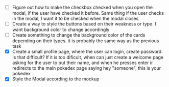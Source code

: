 - [ ] Figure out how to make the checkbox checked when you open the modal, if the user have checked it before. Same thing if the user checks in the modal, I want it to be checked when the modal closes
- [ ] Create a way to style the buttons based on their weakness or type. I want background color to change accordingly
- [ ] Create something to change the background color of the cards depending on their types. it is probably the same way as the previous task
- [x] Create a small profile page, where the user can login, create password. Is that difficult?  If it is too dificult, when can just create a welcome page asking for the user to put their name, and when he presses enter ir redirects to the main pokedex page saying hey "someone", this is your pokedex
- [x] Style the Modal according to the mockup
